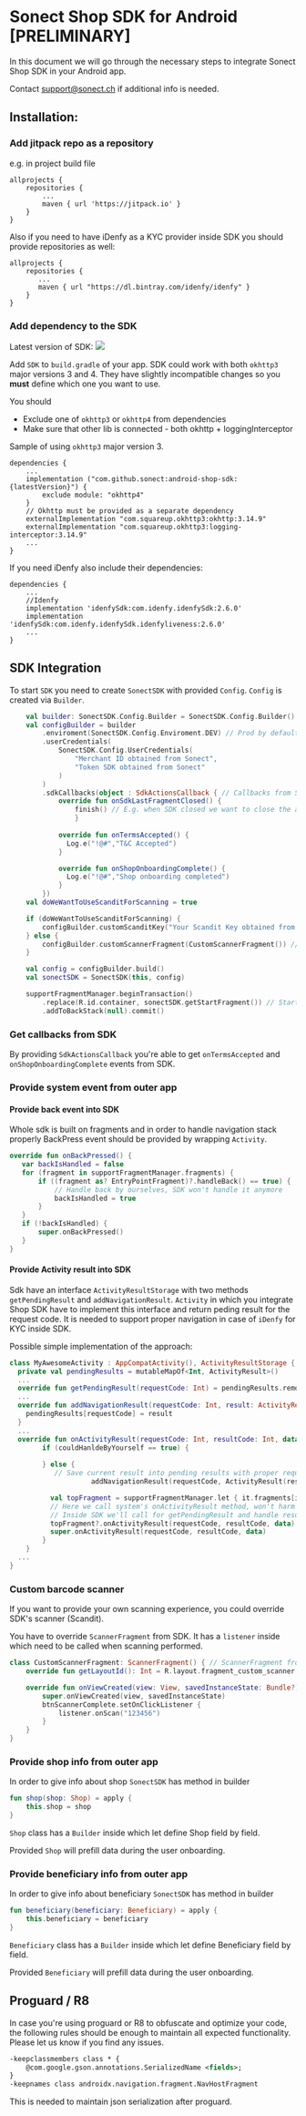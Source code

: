 # Sonect Shop SDK for Android [PRELIMINARY]

In this document we will go through the necessary steps to integrate
Sonect Shop SDK in your Android app. 

Contact support@sonect.ch if additional info is needed.


## Installation: 

### Add jitpack repo as a repository

e.g. in project build file

```Gradle
allprojects {
    repositories {
    	...
        maven { url 'https://jitpack.io' }
    }
}
```

Also if you need to have iDenfy as a KYC provider inside SDK you should provide repositories as well:

 ```Gradle
 allprojects {
     repositories {
     	...
        maven { url "https://dl.bintray.com/idenfy/idenfy" }
     }
 }
 ```

### Add dependency to the SDK

Latest version of SDK: [![](https://jitpack.io/v/sonect/android-shop-sdk.svg)](https://jitpack.io/#sonect/android-shop-sdk)

Add `SDK` to `build.gradle` of your app. SDK could work with both `okhttp3` major versions 3 and 4. They have slightly incompatible changes so you **must** define which one you want to use.

You should

- Exclude one of `okhttp3` or `okhttp4` from dependencies
- Make sure that other lib is connected - both okhttp + loggingInterceptor

Sample of using `okhttp3` major version 3.

```Gradle
dependencies {
	...
    implementation ("com.github.sonect:android-shop-sdk:{latestVersion}") {
        exclude module: "okhttp4"
    }
    // Okhttp must be provided as a separate dependency
    externalImplementation "com.squareup.okhttp3:okhttp:3.14.9"
    externalImplementation "com.squareup.okhttp3:logging-interceptor:3.14.9"
    ...
}
```

If you need iDenfy also include their dependencies:

```Gradle
dependencies {
	...
    //Idenfy
    implementation 'idenfySdk:com.idenfy.idenfySdk:2.6.0'
    implementation 'idenfySdk:com.idenfy.idenfySdk.idenfyliveness:2.6.0'
    ...
}
```

## SDK Integration 

To start `SDK` you need to create `SonectSDK` with provided `Config`. `Config` is created via `Builder`.

```kotlin
    val builder: SonectSDK.Config.Builder = SonectSDK.Config.Builder()
    val configBuilder = builder
        .enviroment(SonectSDK.Config.Enviroment.DEV) // Prod by default
        .userCredentials(
            SonectSDK.Config.UserCredentials(
                "Merchant ID obtained from Sonect",
                "Token SDK obtained from Sonect"
            )
        )
        .sdkCallbacks(object : SdkActionsCallback { // Callbacks from SDK
          	override fun onSdkLastFragmentClosed() {
            	finish() // E.g. when SDK closed we want to close the app itself
         		}
          
            override fun onTermsAccepted() {
              Log.e("!@#","T&C Accepted")
            }

            override fun onShopOnboardingComplete() {
              Log.e("!@#","Shop onboarding completed")
            }
        })
    val doWeWantToUseScanditForScanning = true

    if (doWeWantToUseScanditForScanning) {
        configBuilder.customScanditKey("Your Scandit Key obtained from Sonect")
    } else {
        configBuilder.customScannerFragment(CustomScannerFragment()) // Provide scanner fragment
    }

    val config = configBuilder.build()
    val sonectSDK = SonectSDK(this, config)

    supportFragmentManager.beginTransaction()
        .replace(R.id.container, sonectSDK.getStartFragment()) // Start SDK fragment
        .addToBackStack(null).commit()
```

### Get callbacks from SDK

By providing `SdkActionsCallback` you're able to get `onTermsAccepted` and `onShopOnboardingComplete` events from SDK.

### Provide system event from outer app

#### Provide back event into SDK

Whole sdk is built on fragments and in order to handle navigation stack properly BackPress event should be provided by wrapping `Activity`.

```kotlin
override fun onBackPressed() {
   var backIsHandled = false
   for (fragment in supportFragmentManager.fragments) {
       if ((fragment as? EntryPointFragment)?.handleBack() == true) {
           // Handle back by ourselves, SDK won't handle it anymore
           backIsHandled = true
       }
   }
   if (!backIsHandled) {
       super.onBackPressed()
   }
}
```



#### Provide Activity result into SDK

Sdk have an interface `ActivityResultStorage` with two methods `getPendingResult` and `addNavigationResult`. `Activity` in which you integrate Shop SDK have to implement this interface and return peding result for the request code. It is needed to support proper navigation in case of `iDenfy` for KYC inside SDK.

Possible simple implementation of the approach:

```kotlin
class MyAwesomeActivity : AppCompatActivity(), ActivityResultStorage {
  private val pendingResults = mutableMapOf<Int, ActivityResult>()
  ...
  override fun getPendingResult(requestCode: Int) = pendingResults.remove(requestCode)
  ...
  override fun addNavigationResult(requestCode: Int, result: ActivityResult) {
    pendingResults[requestCode] = result
  }
  ...
  override fun onActivityResult(requestCode: Int, resultCode: Int, data: Intent?) {
        if (couldHanldeByYourself == true) {
          
        } else {
           // Save current result into pending results with proper requestCode
					addNavigationResult(requestCode, ActivityResult(resultCode, data))

          val topFragment = supportFragmentManager.let { it.fragments[it.fragments.size - 1] }
          // Here we call system's onActivityResult method, won't harm any other fragments.
          // Inside SDK we'll call for getPendingResult and handle result by SDK.
          topFragment?.onActivityResult(requestCode, resultCode, data)
          super.onActivityResult(requestCode, resultCode, data) 
        }
    }
  ...
}
```

### Custom barcode scanner 

If you want to provide your own scanning experience, you could override SDK's scanner (Scandit).

You have to override `ScannerFragment` from SDK. It has a `listener` inside which need to be called when scanning performed.

```kotlin
class CustomScannerFragment: ScannerFragment() { // ScannerFragment from SDK
    override fun getLayoutId(): Int = R.layout.fragment_custom_scanner

    override fun onViewCreated(view: View, savedInstanceState: Bundle?) {
        super.onViewCreated(view, savedInstanceState)
        btnScannerComplete.setOnClickListener {
            listener.onScan("123456")
        }
    }
}
```

### Provide shop info from outer app

In order to give info about shop `SonectSDK` has method in builder

```kotlin
fun shop(shop: Shop) = apply {
    this.shop = shop
}
```

`Shop` class has a `Builder` inside which let define Shop field by field.

Provided `Shop` will prefill data during the user onboarding.

### Provide beneficiary info from outer app

In order to give info about beneficiary `SonectSDK` has method in builder

```kotlin
fun beneficiary(beneficiary: Beneficiary) = apply {
    this.beneficiary = beneficiary
}
```

`Beneficiary` class has a `Builder` inside which let define Beneficiary field by field.

Provided `Beneficiary` will prefill data during the user onboarding.

## Proguard / R8

In case you're using proguard or R8 to obfuscate and optimize your code,
the following rules should be enough to maintain all expected functionality.
Please let us know if you find any issues.

```xml
-keepclassmembers class * {
    @com.google.gson.annotations.SerializedName <fields>;
}
-keepnames class androidx.navigation.fragment.NavHostFragment
```

This is needed to maintain json serialization after proguard.
